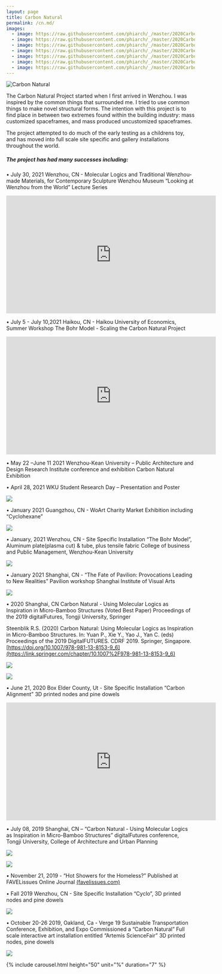 ```yaml
---
layout: page
title: Carbon Natural
permalink: /cn.md/
images:
  - image: https://raw.githubusercontent.com/phiarch/_/master/2020CarbonNatural/1614918382752.png
  - image: https://raw.githubusercontent.com/phiarch/_/master/2020CarbonNatural/Board03.png
  - image: https://raw.githubusercontent.com/phiarch/_/master/2020CarbonNatural/IMG_20191002_222545.png
  - image: https://raw.githubusercontent.com/phiarch/_/master/2020CarbonNatural/IMG_20191019_135213.jpg
  - image: https://raw.githubusercontent.com/phiarch/_/master/2020CarbonNatural/IMG_20200108_142736.jpg
  - image: https://raw.githubusercontent.com/phiarch/_/master/2020CarbonNatural/IMG_20210118_183212.jpg
  - image: https://raw.githubusercontent.com/phiarch/_/master/2020CarbonNatural/IMG_20210719_150909.jpg
---
```


![Carbon Natural](https://images.weserv.nl/?url=https://github.com/phiarch/_/blob/master/2020CarbonNatural/20210609.jpg?raw=true;h=100;output=jpg;q=15)


The Carbon Natural Project started when I first arrived in Wenzhou. I was inspired by the common things that surrounded me. I tried to use common things to make novel structural forms. The intention with this project is to find place in between two extremes found within the building industry: mass customized spaceframes, and mass produced uncustomized spaceframes.

The project attempted to do much of the early testing as a childrens toy, and has moved into full scale site specific and gallery installations throughout the world.

##### The project has had many successes including:

•	July 30, 2021 Wenzhou, CN - Molecular Logics and Traditional Wenzhou-made Materials, for Contemporary Sculpture Wenzhou Museum “Looking at Wenzhou from the World” Lecture Series

<iframe width="560" height="315" src="https://www.youtube.com/embed/IFQvuysIvCk" title="YouTube video player" frameborder="0" allow="accelerometer; autoplay; clipboard-write; encrypted-media; gyroscope; picture-in-picture" allowfullscreen></iframe><br>

•	July 5 - July 10,2021 Haikou, CN - Haikou University of Economics, Summer Workshop The Bohr Model - Scaling the Carbon Natural Project

<iframe width="560" height="315" src="https://www.youtube.com/embed/D32Uid99Lxw" title="YouTube video player" frameborder="0" allow="accelerometer; autoplay; clipboard-write; encrypted-media; gyroscope; picture-in-picture" allowfullscreen></iframe><br>

•	May 22 –June 11 2021 Wenzhou-Kean University – Public Architecture and Design Research Institute conference and exhibition Carbon Natural Exhibition



•	April 28, 2021 WKU Student Research Day – Presentation and Poster

![](https://images.weserv.nl/?url=https://raw.githubusercontent.com/phiarch/_/master/2020CarbonNatural/mmexport1621870392931.jpg&h=400&output=jpg&q=50)<br>

•	January 2021 Guangzhou, CN - WoArt Charity Market Exhibition including “Cyclohexane”

![](https://images.weserv.nl/?url=https://raw.githubusercontent.com/phiarch/_/master/2020CarbonNatural/20-DESKTOP-2OCMI3Q.jpg&h=400&output=jpg&q=50)<br>

•	January, 2021 Wenzhou, CN - Site Specific Installation “The Bohr Model”, Aluminum plate(plasma cut) & tube, plus tensile fabric College of business and Public Management, Wenzhou-Kean University

![](https://images.weserv.nl/?url=https://github.com/phiarch/_/blob/master/2020CarbonNatural/mmexport1611018927173.jpg?raw=true&h=400&output=jpg&q=50)<br>

•	January 2021 Shanghai, CN - “The Fate of Pavilion: Provocations Leading to New Realities” Pavilion workshop Shanghai Institute of Visual Arts

![](https://images.weserv.nl/?url=https://github.com/phiarch/_/blob/master/2020CarbonNatural/mmexport1609635121343.jpg?raw=true&h=400&output=jpg&q=50)<br>

•	2020 Shanghai, CN Carbon Natural - Using Molecular Logics as Inspiration in Micro-Bamboo Structures (Voted Best Paper) Proceedings of the 2019 digitalFutures, Tongji University, Springer

Steenblik R.S. (2020) Carbon Natural: Using Molecular Logics as Inspiration in Micro-Bamboo Structures. In: Yuan P., Xie Y., Yao J., Yan C. (eds) Proceedings of the 2019 DigitalFUTURES. CDRF 2019. Springer, Singapore. [https://doi.org/10.1007/978-981-13-8153-9_6](https://link.springer.com/chapter/10.1007%2F978-981-13-8153-9_6)<br>

![](https://images.weserv.nl/?url=https://github.com/phiarch/_/blob/master/2020CarbonNatural/mmexport1562658146543-DESKTOP-2OCMI3Q.jpg?raw=true&h=400&output=jpg&q=50) 


![](https://images.weserv.nl/?url=https://github.com/phiarch/_/blob/master/2020CarbonNatural/mmexport1562658166959-DESKTOP-2OCMI3Q.jpg?raw=true&h=400&output=jpg&q=50)<br>

•	June 21, 2020 Box Elder County, Ut - Site Specific Installation “Carbon Alignment” 3D printed nodes and pine dowels

<iframe width="560" height="315" src="https://www.youtube.com/embed/X_w0gnlHQeo" title="YouTube video player" frameborder="0" allow="accelerometer; autoplay; clipboard-write; encrypted-media; gyroscope; picture-in-picture" allowfullscreen></iframe><br>

•	July 08, 2019 Shanghai, CN – “Carbon Natural - Using Molecular Logics as Inspiration in Micro-Bamboo Structures” digitalFutures conference, Tongji University, College of Architecture and Urban Planning

![](https://images.weserv.nl/?url=https://github.com/phiarch/_/blob/master/2020CarbonNatural/mmexport1562587052984-DESKTOP-2OCMI3Q.jpg?raw=true&h=400&output=jpg&q=50) 


![](https://images.weserv.nl/?url=https://github.com/phiarch/_/blob/master/2020CarbonNatural/mmexport1562478277049.jpg?raw=true&h=400&output=jpg&q=50)<br>

•	November 21, 2019 - “Hot Showers for the Homeless?” Published at FAVELissues Online Journal [(favelissues.com)](https://favelissues.com/2019/11/21/hot-showers-for-the-homeless/)<br>

•	Fall 2019 Wenzhou, CN - Site Specific Installation “Cyclo”, 3D printed nodes and pine dowels

![](https://images.weserv.nl/?url=https://github.com/phiarch/_/blob/master/2020CarbonNatural/mmexport1578478742435_.png?raw=true&h=400&output=jpg&q=50)<br>

•	October 20-26 2019, Oakland, Ca - Verge 19 Sustainable Transportation Conference, Exhibition, and Expo Commissioned a “Carbon Natural” Full scale interactive art installation entitled “Artemis ScienceFair” 3D printed nodes, pine dowels

![](https://images.weserv.nl/?url=https://github.com/phiarch/_/blob/master/2020CarbonNatural/20191020inst16_.JPG?raw=true&h=400&output=jpg&q=50)<br>

{% include carousel.html height="50" unit="%" duration="7" %}
